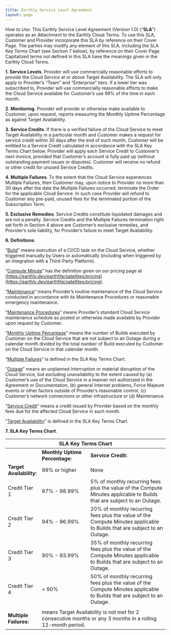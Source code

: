 ```yaml
---
title: Earthly Service Level Agreement
layout: page
---
```


<link rel="stylesheet" href="/assets/css/subpage.css">

*How to Use*: This Earthly Service Level Agreement (Version 1.0) (“**SLA**”) operates as an Attachment to the Earthly Cloud Terms. To use this SLA, Customer and Provider incorporate this SLA by reference on their Cover Page. The parties may modify any element of this SLA, including the SLA Key Terms Chart (see Section 7 below), by reference on their Cover Page. Capitalized terms not defined in this SLA have the meanings given in the Earthly Cloud Terms.

**1. Service Levels**. Provider will use commercially reasonable efforts to provide the Cloud Service at or above Target Availability. The SLA will only apply to Provider’s “Team” and “Enterprise” tiers. If a lower tier was subscribed to, Provider will use commercially reasonable efforts to make the Cloud Service available for Customer’s use 99% of the time in each month.

**2. Monitoring**. Provider will provide or otherwise make available to Customer, upon request, reports measuring the Monthly Uptime Percentage as against Target Availability.

**3. Service Credits**. If there is a verified failure of the Cloud Service to meet Target Availability in a particular month and Customer makes a request for service credit within 30 days after the end of such month, Customer will be entitled to a Service Credit calculated in accordance with the SLA Key Terms Chart below. Provider will apply each Service Credit to Customer’s next invoice, provided that Customer’s account is fully paid up (without outstanding payment issues or disputes). Customer will receive no refund or other credit for unused Service Credits.

**4. Multiple Failures**. To the extent that the Cloud Service experiences Multiple Failures, then Customer may, upon notice to Provider no more than 30 days after the date the Multiple Failures occurred, terminate the Order for the applicable Cloud Service. In such case Provider will refund to Customer any pre-paid, unused fees for the terminated portion of the Subscription Term.

**5. Exclusive Remedies**. Service Credits constitute liquidated damages and are not a penalty. Service Credits and the Multiple Failures termination right set forth in Section 4 above are Customer’s exclusive remedies, and Provider’s sole liability, for Provider’s failure to meet Target Availability.

**6. Definitions**.

“<ins>Build</ins>” means execution of a CI/CD task on the Cloud Service, whether triggered manually by Users or automatically (including when triggered by an integration with a Third-Party Platform).

“<ins>Compute Minute</ins>” has the definition given on our pricing page at [https://earthly.dev/earthfile/satellites/pricing](https://earthly.dev/earthfile/satellites/pricing).

“<ins>Maintenance</ins>” means Provider’s routine maintenance of the Cloud Service conducted in accordance with its Maintenance Procedures or reasonable emergency maintenance.

“<ins>Maintenance Procedures</ins>” means Provider’s standard Cloud Service maintenance schedule as posted or otherwise made available by Provider upon request by Customer.

“<ins>Monthly Uptime Percentage</ins>” means the number of Builds executed by Customer on the Cloud Service that are not subject to an Outage during a calendar month divided by the total number of Build executed by Customer on the Cloud Service in that calendar month.

“<ins>Multiple Failures</ins>” is defined in the SLA Key Terms Chart.

“<ins>Outage</ins>” means an unplanned interruption or material disruption of the Cloud Service, but excluding unavailability to the extent caused by (a) Customer’s use of the Cloud Service in a manner not authorized in the Agreement or Documentation, (b) general Internet problems, Force Majeure events or other factors outside of Provider’s reasonable control, (c) Customer’s network connections or other infrastructure or (d) Maintenance.

“<ins>Service Credit</ins>” means a credit issued by Provider based on the monthly fees due for the affected Cloud Service in such month.

“<ins>Target Availability</ins>” is defined in the SLA Key Terms Chart.

**7. SLA Key Terms Chart**.

<table class="agreement-table">
  <thead>
    <tr>
      <th colspan="3">SLA Key Terms Chart</th>
    </tr>
  </thead>

  <tbody>
    <tr>
      <td></td>
      <td><b>Monthly Uptime Percentage:</b></td>
      <td><b>Service Credit:</b></td>
    </tr>
    <tr>
      <td style="width: 18%"><b>Target Availability:</b></td>
      <td style="width: 31%">99% or higher</td>
      <td style="width: 51%">None</td>
    </tr>
    <tr>
      <td>Credit Tier 1</td>
      <td>97% - 98.99%</td>
      <td>5% of monthly recurring fees plus the value of the Compute Minutes applicable to Builds that are subject to an Outage.</td>
    </tr>
    <tr>
      <td>Credit Tier 2</td>
      <td>94% - 96.99%</td>
      <td>20% of monthly recurring fees plus the value of the Compute Minutes applicable to Builds that are subject to an Outage.</td>
    </tr>
    <tr>
      <td>Credit Tier 3</td>
      <td>90% - 93.99%</td>
      <td>35% of monthly recurring fees plus the value of the Compute Minutes applicable to Builds that are subject to an Outage.</td>
    </tr>
    <tr>
      <td>Credit Tier 4</td>
      <td>&lt; 90%</td>
      <td>50% of monthly recurring fees plus the value of the Compute Minutes applicable to Builds that are subject to an Outage.</td>
    </tr>
    <tr>
      <td colspan="3"></td>
    </tr>
    <tr>
      <td><b>Multiple Failures:</b></td>
      <td colspan="2">
        means Target Availability is not met for 2 consecutive months or any 3
        months in a rolling 12-month period.
      </td>
    </tr>
  </tbody>
</table>
